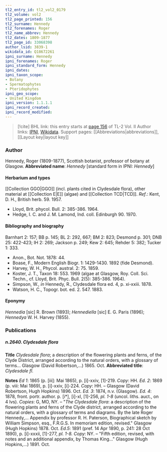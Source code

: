 ```yaml
---
tl2_entry_id: tl2_vol2_0179
tl2_volume: vol2
tl2_page_printed: 156
tl2_surname: Hennedy
tl2_forenames: Roger
tl2_name_abbrev: Hennedy
tl2_dates: 1809-1877
tl2_page_id: 33068398
author_lsid: 3839-1
wikidata_id: Q18672261
ipni_surname: Hennedy
ipni_forenames: Roger
ipni_standard_form: Hennedy
ipni_dates: 
ipni_taxon_scope: 
- Botany
- Spermatophytes
- Pteridophytes
ipni_geo_scope: 
- United Kingdom
ipni_version: 1.1.1.1
ipni_record_created: 
ipni_record_modified:
---
```


> [!cite] BHL link: this entry starts at [page 156](https://www.biodiversitylibrary.org/page/33068398) of TL-2 Vol. II
> Author links: [IPNI](https://www.ipni.org/a/3839-1), [Wikidata](https://www.wikidata.org/wiki/Q18672261). Support pages: [[Abbreviations|abbreviations]], [[Layout key|layout key]]

### Author

Hennedy, Roger (1809-1877), Scottish botanist, professor of botany at Glasgow. 
**Abbreviated name**: *Hennedy* \[standard form in IPNI: *Hennedy*\]

#### Herbarium and types

[[Collection GGO|GGO]] (incl. plants cited in Clydesdale flora), other material at [[Collection E|E]] (algae) and [[Collection TCD|TCD]].
*Ref*.: Kent, D. H., British herb. 59. 1957.
- Lloyd, Brit. phycol. Bull. 2: 385-386. 1964.
- Hedge, I. C. and J. M. Lamond, Ind. coll. Edinburgh 90. 1970.

#### Bibliography and biography

Barnhart 2: 157; BB p. 145; BL 2: 292, 667; BM 2: 823; Desmond p. 301; DNB 25: 422-423; IH 2: 269; Jackson p. 249; Kew 2: 645; Rehder 5: 382; Tucker 1: 333.
- Anon., Bot. Not. 1878: 44.
- Boase, F., Modern English Biogr. 1: 1429-1430. 1892 (fide Desmond).
- Harvey, W. H., Phycol. austral. 2: 75. 1859.
- Koster, J. T., Taxon 18: 553. 1969 (algae at Glasgow, Roy. Coll. Sci. Techn., cf. Lloyd, Brit. Phyc. Bull. 2(5): 385-386. 1964).
- Simpson, W., *in* Hennedy, R., Clydesdale flora ed. 4, p. xi-xxiii. 1878.
- Watson, H. C., Topogr. bot. ed. 2. 547. 1883.

#### Eponymy

*Hennedia* \[sic\] R. Brown (1893); *Hennediella* \[sic\] E. G. Paris (1896); *Hennedya* W. H. Harvey (1855).

### Publications

##### n.2640. Clydesdale flora

**Title**
*Clydesdale flora*; a description of the flowering plants and ferns, of the Clyde District, arranged according to the natural orders, with a glossary of terms... Glasgow (David Robertson,...) 1865. Oct.
**Abbreviated title**: *Clydesdale fl.*

**Notes**
*Ed 1*: 1865 (p. \[iii\]: Mai 1865), p. \[i\]-xxiv, \[1\]-219. *Copy*: HH.
*Ed. 2*: 1869 (p. viii: Mai 1869), p. \[i\]-xxiv, \[i\]-224. *Copy*: HH. – Glasgow (David Robertson, Hugh Hopkins) 1896. Oct.
*Ed. 3*: 1874, n.v. (Glasgow).
*Ed. 4*: 1878, front. portr. author. p. \[i\*\], \[i\]-xl, \[1\]-256, *pl. 1-8* (uncol. liths. auct., on 4 lvs).
*Copies*: G, MO, NY. – "*The Clydesdale flora*: a description of the flowering plants and ferns of the Clyde district, arranged according to the natural orders, with a glossary of terms and diagrams. By the late Roger Hennedy,... Appendix by professor R. H. Paterson, Biographical sketch by William Simpson, esq., F.R.G.S. In memoriam edition, revised." Glasgow (Hugh Hopkins) 1878. Oct.
*Ed.5*: 1891 (pref. 14 Apr 1890, p. 241: 28 Oct 1890), p. \[i\]-xxxii, \[1\]-277, *pl. 1-8. Copy*: NY. – "Fifth edition, revised, with notes and an additional appendix, by Thomas King..." Glasgow (Hugh Hopkins,...) 1891. Oct.


